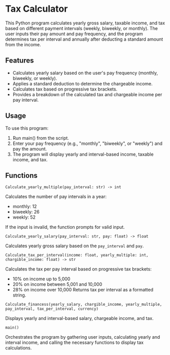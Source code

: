 # Tax Calculator
This Python program calculates yearly gross salary, taxable income, and tax based on different payment intervals (weekly, biweekly, or monthly). The user inputs their pay amount and pay frequency, and the program determines tax per interval and annually after deducting a standard amount from the income.


## Features
- Calculates yearly salary based on the user's pay frequency (monthly, biweekly, or weekly).
- Applies a standard deduction to determine the chargeable income.
- Calculates tax based on progressive tax brackets.
- Provides a breakdown of the calculated tax and chargeable income per pay interval.

##  Usage
To use this program:

1. Run main() from the script.
2. Enter your pay frequency (e.g., "monthly", "biweekly", or "weekly") and pay the amount.
3. The program will display yearly and interval-based income, taxable income, and tax.

## Functions

```
Calculate_yearly_multiple(pay_interval: str) -> int
```

Calculates the number of pay intervals in a year:

- monthly: 12
- biweekly: 26
- weekly: 52

If the input is invalid, the function prompts for valid input.

```
Calculate_yearly_salary(pay_interval: str, pay: float) -> float

```

Calculates yearly gross salary based on the ```pay_interval``` and ```pay```.


```
Calculate_tax_per_interval(income: float, yearly_multiple: int, chargible_income: float) -> str
```

Calculates the tax per pay interval based on progressive tax brackets:

- 10% on income up to 5,000
- 20% on income between 5,001 and 10,000
- 28% on income over 10,000
Returns tax per interval as a formatted string.

```
Calculate_financess(yearly_salary, chargible_income, yearly_multiple, pay_interval, tax_per_interval, currency)
```
Displays yearly and interval-based salary, chargeable income, and tax.

```
main()
```

Orchestrates the program by gathering user inputs, calculating yearly and interval income, and calling the necessary functions to display tax calculations.
